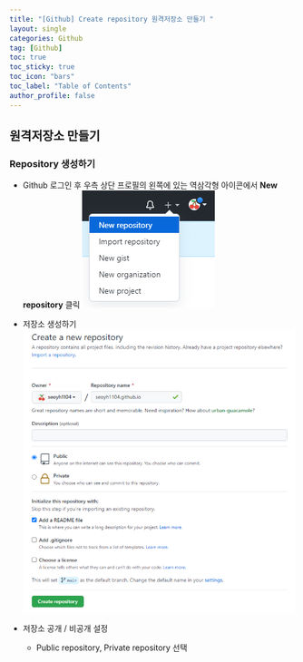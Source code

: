 ```yaml
---
title: "[Github] Create repository 원격저장소 만들기 "
layout: single
categories: Github
tag: [Github]
toc: true
toc_sticky: true
toc_icon: "bars"
toc_label: "Table of Contents"
author_profile: false
---
```


## 원격저장소 만들기
### Repository 생성하기
- Github 로그인 후 우측 상단 프로필의 왼쪽에 있는 역삼각형 아이콘에서 **New repository** 클릭
![images](/images/2022-09-22-create-repository/github-pages.png)

- 저장소 생성하기
![images](/images/2022-09-22-create-repository/github-pages2.png)
- 저장소 공개 / 비공개 설정
  - Public repository, Private repository 선택